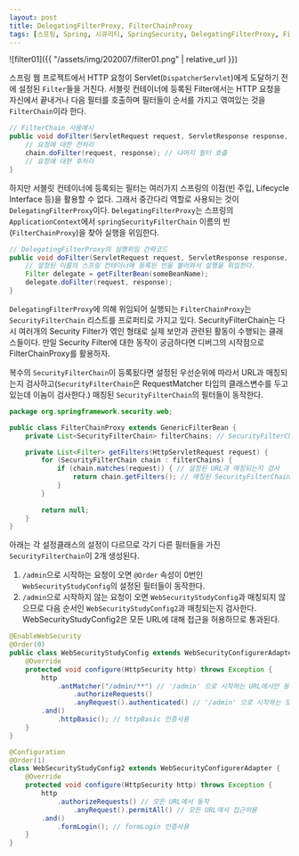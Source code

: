 ```yaml
---
layout: post
title: DelegatingFilterProxy, FilterChainProxy
tags: [스프링, Spring, 시큐리티, SpringSecurity, DelegatingFilterProxy, FilterChainProxy]
---
```


![filter01]({{ "/assets/img/202007/filter01.png" | relative_url }})

스프링 웹 프로젝트에서 HTTP 요청이 Servlet(`DispatcherServlet`)에게 도달하기 전에 설정된 `Filter`들을 거친다. 서블릿 컨테이너에 등록된 Filter에서는 HTTP 요청을 자신에서 끝내거나 다음 필터를 호출하며 필터들이 순서를 가지고 엮여있는 것을 `FilterChain`이라 한다.

```java
// FilterChain 사용예시
public void doFilter(ServletRequest request, ServletResponse response, FilterChain chain) {
    // 요청에 대한 전처리
    chain.doFilter(request, response); // 나머지 필터 호출
    // 요청에 대한 후처리
}
```

하지만 서블릿 컨테이너에 등록되는 필터는 여러가지 스프링의 이점(빈 주입, Lifecycle Interface 등)을 활용할 수 없다. 그래서 중간다리 역할로 사용되는 것이 `DelegatingFilterProxy`이다. `DelegatingFilterProxy`는 스프링의 `ApplicationContext`에서 `springSecurityFilterChain` 이름의 빈(`FilterChainProxy`)을 찾아 실행을 위임한다. 

```java
// DelegatingFilterProxy의 실행위임 간략코드
public void doFilter(ServletRequest request, ServletResponse response, FilterChain chain) {
    // 설정된 이름의 스프링 컨테이너에 등록된 빈을 불러와서 실행을 위임한다.
    Filter delegate = getFilterBean(someBeanName);
    delegate.doFilter(request, response);
}
```

`DelegatingFilterProxy`에 의해 위임되어 실행되는 `FilterChainProxy`는 `SecurityFilterChain` 리스트를 프로퍼티로 가지고 있다. SecurityFilterChain는 다시 여러개의 Security Filter가 엮인 형태로 실제 보안과 관련된 활동이 수행되는 클래스들이다. 만일 Security Filter에 대한 동작이 궁금하다면 디버그의 시작점으로 FilterChainProxy를 활용하자.

복수의 `SecurityFilterChain`이 등록됬다면 설정된 우선순위에 따라서 URL과 매칭되는지 검사하고(`SecurityFilterChain`은 RequestMatcher 타입의 클래스변수를 두고 있는데 이놈이 검사한다.) 매칭된 `SecurityFilterChain`의 필터들이 동작한다. 

```java
package org.springframework.security.web;

public class FilterChainProxy extends GenericFilterBean {
    private List<SecurityFilterChain> filterChains; // SecurityFilterChain를 리스트로 가지고 있다.

    private List<Filter> getFilters(HttpServletRequest request) {
        for (SecurityFilterChain chain : filterChains) {
            if (chain.matches(request)) { // 설정된 URL과 매칭되는지 검사
                return chain.getFilters(); // 매칭된 SecurityFilterChain의 필터들이 동작한다.
            }
        }
    
        return null;
    }
}
```

아래는 각 설정클래스의 설정이 다르므로 각기 다른 필터들을 가진 `SecurityFilterChain`이 2개 생성된다.

1. `/admin`으로 시작하는 요청이 오면 `@Order` 속성이 0번인 `WebSecurityStudyConfig`의 설정된 필터들이 동작한다.
2. `/admin`으로 시작하지 않는 요청이 오면 `WebSecurityStudyConfig`과 매칭되지 않으므로 다음 순서인 `WebSecurityStudyConfig2`과 매칭되는지 검사한다. WebSecurityStudyConfig2은 모든 URL에 대해 접근을 허용하므로 통과된다.

```java
@EnableWebSecurity
@Order(0)
public class WebSecurityStudyConfig extends WebSecurityConfigurerAdapter {
    @Override
    protected void configure(HttpSecurity http) throws Exception {
        http
            .antMatcher("/admin/**") // '/admin' 으로 시작하는 URL에서만 동작
                .authorizeRequests()
                .anyRequest().authenticated() // '/admin' 으로 시작하는 모든 요청에 대해 인증필요
        .and()
            .httpBasic(); // httpBasic 인증사용
    }
}

@Configuration
@Order(1)
class WebSecurityStudyConfig2 extends WebSecurityConfigurerAdapter {
    @Override
    protected void configure(HttpSecurity http) throws Exception {
        http
            .authorizeRequests() // 모든 URL에서 동작
                .anyRequest().permitAll() // 모든 URL에서 접근허용
        .and()
            .formLogin(); // formLogin 인증사용
    }
}
```